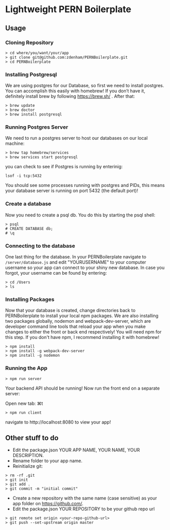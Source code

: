 Lightweight PERN Boilerplate
=============================

Usage
--------------------

### Cloning Repository

```
> cd where/you/want/your/app
> git clone git@github.com:zdenham/PERNBoilerplate.git 
> cd PERNBoilerplate 
```

### Installing Postgresql

We are using postgres for our Database, so first we need to install postgres. You can accomplish this easily with homebrew! If you don’t have it, definitely install brew by following https://brew.sh/ . After that:

```
> brew update
> brew doctor
> brew install postgresql
```

### Running Postgres Server

We need to run a postgres server to host our databases on our local machine:

```
> brew tap homebrew/services
> brew services start postgresql
```

you can check to see if Postgres is running by enterinig:

```
lsof -i tcp:5432
```

You should see some processes running with postgres and PIDs, this means your database server is running on port 5432 (the default port)!


### Create a database

Now you need to create a psql db. You do this by starting the psql shell:

```
> psql
# CREATE DATABASE db;
# \q
```

### Connecting to the database

One last thing for the database. In your PERNBoilerplate navigate to ```/server/database.js``` and edit "YOURUSERNAME" to your computer username so your app can connect to your shiny new database. In case you forgot, your username can be found by entering:

```
> cd /Users
> ls
```

### Installing Packages

Now that your database is created, change directories back to PERNBoilerplate to install your local npm packages. We are also installing two packages globally, nodemon and webpack-dev-server, which are developer command line tools that reload your app when you make changes to either the front or back end respectively! You will need npm for this step. If you don't have npm, I recommend installing it with homebrew!

```
> npm install 
> npm install -g webpack-dev-server
> npm install -g nodemon
```

### Running the App

```
> npm run server
```

Your backend API should be running! Now run the front end on a separate server:

Open new tab: ⌘t

```
> npm run client
```

navigate to http://localhost:8080 to view your app!


Other stuff to do
--------------------

* Edit the package.json YOUR APP NAME, YOUR NAME, YOUR DESCRIPTION.
* Rename folder to your app name.
* Reinitialize git:

```
> rm -rf .git
> git init
> git add .
> git commit -m "initial commit"
```

* Create a new repository with the same name (case sensitive) as your app folder on https://github.com/.
* Edit the package.json YOUR REPOSITORY to be your github repo url

```
> git remote set origin <your-repo-github-url>
> git push --set-upstream origin master
```

